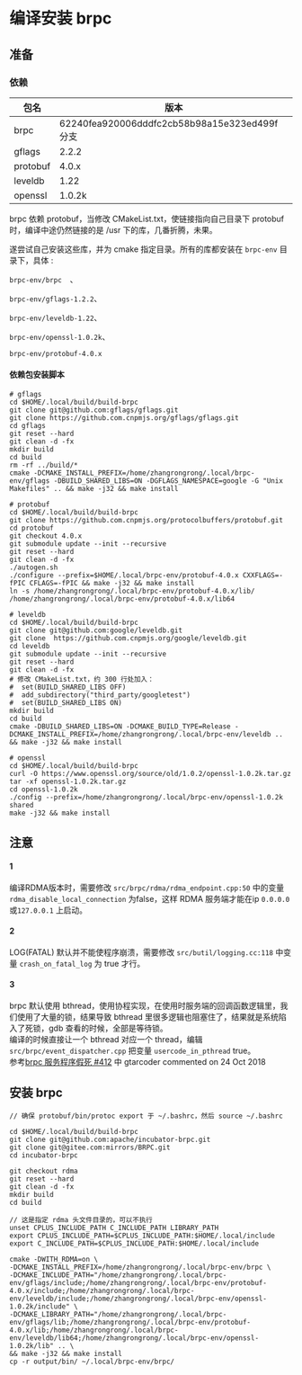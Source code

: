# 编译安装 brpc
## 准备
### 依赖

| 包名 | 版本 |
| --------- | --------- |
| brpc | 62240fea920006dddfc2cb58b98a15e323ed499f 分支 |
| gflags | 2.2.2 |
| protobuf | 4.0.x |
| leveldb | 1.22 |
| openssl | 1.0.2k |

brpc 依赖 protobuf，当修改 CMakeList.txt，使链接指向自己目录下 protobuf 时，编译中途仍然链接的是 /usr 下的库，几番折腾，未果。

遂尝试自己安装这些库，并为 cmake 指定目录。所有的库都安装在 `brpc-env` 目录下，具体 :  

`brpc-env/brpc	`、  

`brpc-env/gflags-1.2.2`、  

`brpc-env/leveldb-1.22`、  

`brpc-env/openssl-1.0.2k`、  

`brpc-env/protobuf-4.0.x` 

#### 依赖包安装脚本

```
# gflags
cd $HOME/.local/build/build-brpc
git clone git@github.com:gflags/gflags.git
git clone https://github.com.cnpmjs.org/gflags/gflags.git
cd gflags
git reset --hard
git clean -d -fx
mkdir build
cd build
rm -rf ../build/*
cmake -DCMAKE_INSTALL_PREFIX=/home/zhangrongrong/.local/brpc-env/gflags -DBUILD_SHARED_LIBS=ON -DGFLAGS_NAMESPACE=google -G "Unix Makefiles" .. && make -j32 && make install

# protobuf
cd $HOME/.local/build/build-brpc
git clone https://github.com.cnpmjs.org/protocolbuffers/protobuf.git
cd protobuf
git checkout 4.0.x
git submodule update --init --recursive
git reset --hard
git clean -d -fx
./autogen.sh
./configure --prefix=$HOME/.local/brpc-env/protobuf-4.0.x CXXFLAGS=-fPIC CFLAGS=-fPIC && make -j32 && make install
ln -s /home/zhangrongrong/.local/brpc-env/protobuf-4.0.x/lib/ /home/zhangrongrong/.local/brpc-env/protobuf-4.0.x/lib64

# leveldb
cd $HOME/.local/build/build-brpc
git clone git@github.com:google/leveldb.git
git clone  https://github.com.cnpmjs.org/google/leveldb.git
cd leveldb
git submodule update --init --recursive
git reset --hard
git clean -d -fx
# 修改 CMakeList.txt，约 300 行处加入：
#  set(BUILD_SHARED_LIBS OFF)
#  add_subdirectory("third_party/googletest")
#  set(BUILD_SHARED_LIBS ON)
mkdir build
cd build
cmake -DBUILD_SHARED_LIBS=ON -DCMAKE_BUILD_TYPE=Release -DCMAKE_INSTALL_PREFIX=/home/zhangrongrong/.local/brpc-env/leveldb .. && make -j32 && make install

# openssl
cd $HOME/.local/build/build-brpc
curl -O https://www.openssl.org/source/old/1.0.2/openssl-1.0.2k.tar.gz
tar -xf openssl-1.0.2k.tar.gz
cd openssl-1.0.2k
./config --prefix=/home/zhangrongrong/.local/brpc-env/openssl-1.0.2k shared
make -j32 && make install
```

## 注意

#### 1
编译RDMA版本时，需要修改 `src/brpc/rdma/rdma_endpoint.cpp:50` 中的变量 `rdma_disable_local_connection` 为false，这样 RDMA 服务端才能在ip `0.0.0.0`或`127.0.0.1` 上启动。
#### 2
LOG(FATAL) 默认并不能使程序崩溃，需要修改 `src/butil/logging.cc:118` 中变量 `crash_on_fatal_log` 为 true 才行。

#### 3
brpc 默认使用 bthread，使用协程实现，在使用时服务端的回调函数逻辑里，我们使用了大量的锁，结果导致 bthread 里很多逻辑也阻塞住了，结果就是系统陷入了死锁，gdb 查看的时候，全部是等待锁。  
编译的时候直接让一个 bthread 对应一个 thread，编辑 `src/brpc/event_dispatcher.cpp` 把变量 `usercode_in_pthread` true。  
参考[brpc 服务程序假死
#412](https://github.com/apache/incubator-brpc/issues/412) 中 gtarcoder commented on 24 Oct 2018

## 安装 brpc
```
// 确保 protobuf/bin/protoc export 于 ~/.bashrc，然后 source ~/.bashrc

cd $HOME/.local/build/build-brpc
git clone git@github.com:apache/incubator-brpc.git
git clone git@gitee.com:mirrors/BRPC.git
cd incubator-brpc

git checkout rdma
git reset --hard
git clean -d -fx
mkdir build
cd build

// 这是指定 rdma 头文件目录的，可以不执行
unset CPLUS_INCLUDE_PATH C_INCLUDE_PATH LIBRARY_PATH
export CPLUS_INCLUDE_PATH=$CPLUS_INCLUDE_PATH:$HOME/.local/include
export C_INCLUDE_PATH=$CPLUS_INCLUDE_PATH:$HOME/.local/include

cmake -DWITH_RDMA=on \
-DCMAKE_INSTALL_PREFIX=/home/zhangrongrong/.local/brpc-env/brpc \
-DCMAKE_INCLUDE_PATH="/home/zhangrongrong/.local/brpc-env/gflags/include;/home/zhangrongrong/.local/brpc-env/protobuf-4.0.x/include;/home/zhangrongrong/.local/brpc-env/leveldb/include;/home/zhangrongrong/.local/brpc-env/openssl-1.0.2k/include" \
-DCMAKE_LIBRARY_PATH="/home/zhangrongrong/.local/brpc-env/gflags/lib;/home/zhangrongrong/.local/brpc-env/protobuf-4.0.x/lib;/home/zhangrongrong/.local/brpc-env/leveldb/lib64;/home/zhangrongrong/.local/brpc-env/openssl-1.0.2k/lib" .. \
&& make -j32 && make install
cp -r output/bin/ ~/.local/brpc-env/brpc/
```

